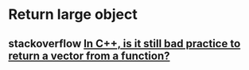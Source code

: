 # Return large object

## stackoverflow [In C++, is it still bad practice to return a vector from a function?](https://stackoverflow.com/questions/3134831/in-c-is-it-still-bad-practice-to-return-a-vector-from-a-function)